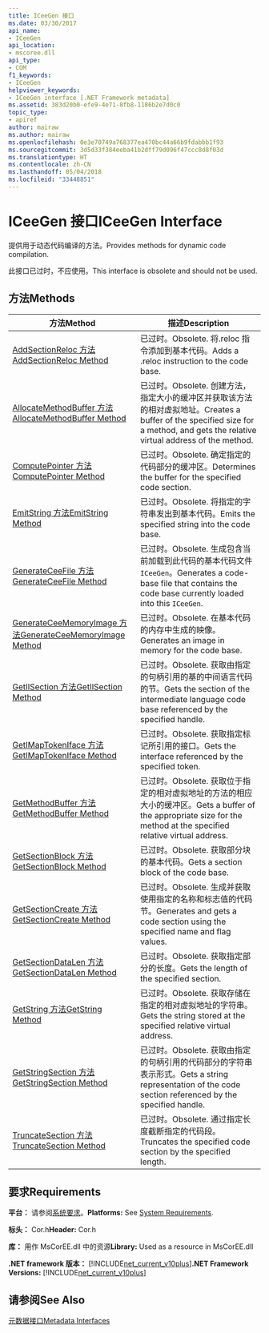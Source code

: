 ```yaml
---
title: ICeeGen 接口
ms.date: 03/30/2017
api_name:
- ICeeGen
api_location:
- mscoree.dll
api_type:
- COM
f1_keywords:
- ICeeGen
helpviewer_keywords:
- ICeeGen interface [.NET Framework metadata]
ms.assetid: 383d20b0-efe9-4e71-8fb8-1186b2e7d0c0
topic_type:
- apiref
author: mairaw
ms.author: mairaw
ms.openlocfilehash: 0e3e70749a768377ea470bc44a66b9fdabbb1f93
ms.sourcegitcommit: 3d5d33f384eeba41b2dff79d096f47ccc8d8f03d
ms.translationtype: HT
ms.contentlocale: zh-CN
ms.lasthandoff: 05/04/2018
ms.locfileid: "33448851"
---
```

# <a name="iceegen-interface"></a><span data-ttu-id="cc231-102">ICeeGen 接口</span><span class="sxs-lookup"><span data-stu-id="cc231-102">ICeeGen Interface</span></span>
<span data-ttu-id="cc231-103">提供用于动态代码编译的方法。</span><span class="sxs-lookup"><span data-stu-id="cc231-103">Provides methods for dynamic code compilation.</span></span>  
  
 <span data-ttu-id="cc231-104">此接口已过时，不应使用。</span><span class="sxs-lookup"><span data-stu-id="cc231-104">This interface is obsolete and should not be used.</span></span>  
  
## <a name="methods"></a><span data-ttu-id="cc231-105">方法</span><span class="sxs-lookup"><span data-stu-id="cc231-105">Methods</span></span>  
  
|<span data-ttu-id="cc231-106">方法</span><span class="sxs-lookup"><span data-stu-id="cc231-106">Method</span></span>|<span data-ttu-id="cc231-107">描述</span><span class="sxs-lookup"><span data-stu-id="cc231-107">Description</span></span>|  
|------------|-----------------|  
|[<span data-ttu-id="cc231-108">AddSectionReloc 方法</span><span class="sxs-lookup"><span data-stu-id="cc231-108">AddSectionReloc Method</span></span>](../../../../docs/framework/unmanaged-api/metadata/iceegen-addsectionreloc-method.md)|<span data-ttu-id="cc231-109">已过时。</span><span class="sxs-lookup"><span data-stu-id="cc231-109">Obsolete.</span></span> <span data-ttu-id="cc231-110">将.reloc 指令添加到基本代码。</span><span class="sxs-lookup"><span data-stu-id="cc231-110">Adds a .reloc instruction to the code base.</span></span>|  
|[<span data-ttu-id="cc231-111">AllocateMethodBuffer 方法</span><span class="sxs-lookup"><span data-stu-id="cc231-111">AllocateMethodBuffer Method</span></span>](../../../../docs/framework/unmanaged-api/metadata/iceegen-allocatemethodbuffer-method.md)|<span data-ttu-id="cc231-112">已过时。</span><span class="sxs-lookup"><span data-stu-id="cc231-112">Obsolete.</span></span> <span data-ttu-id="cc231-113">创建方法，指定大小的缓冲区并获取该方法的相对虚拟地址。</span><span class="sxs-lookup"><span data-stu-id="cc231-113">Creates a buffer of the specified size for a method, and gets the relative virtual address of the method.</span></span>|  
|[<span data-ttu-id="cc231-114">ComputePointer 方法</span><span class="sxs-lookup"><span data-stu-id="cc231-114">ComputePointer Method</span></span>](../../../../docs/framework/unmanaged-api/metadata/iceegen-computepointer-method.md)|<span data-ttu-id="cc231-115">已过时。</span><span class="sxs-lookup"><span data-stu-id="cc231-115">Obsolete.</span></span> <span data-ttu-id="cc231-116">确定指定的代码部分的缓冲区。</span><span class="sxs-lookup"><span data-stu-id="cc231-116">Determines the buffer for the specified code section.</span></span>|  
|[<span data-ttu-id="cc231-117">EmitString 方法</span><span class="sxs-lookup"><span data-stu-id="cc231-117">EmitString Method</span></span>](../../../../docs/framework/unmanaged-api/metadata/iceegen-emitstring-method.md)|<span data-ttu-id="cc231-118">已过时。</span><span class="sxs-lookup"><span data-stu-id="cc231-118">Obsolete.</span></span> <span data-ttu-id="cc231-119">将指定的字符串发出到基本代码。</span><span class="sxs-lookup"><span data-stu-id="cc231-119">Emits the specified string into the code base.</span></span>|  
|[<span data-ttu-id="cc231-120">GenerateCeeFile 方法</span><span class="sxs-lookup"><span data-stu-id="cc231-120">GenerateCeeFile Method</span></span>](../../../../docs/framework/unmanaged-api/metadata/iceegen-generateceefile-method.md)|<span data-ttu-id="cc231-121">已过时。</span><span class="sxs-lookup"><span data-stu-id="cc231-121">Obsolete.</span></span> <span data-ttu-id="cc231-122">生成包含当前加载到此代码的基本代码文件`ICeeGen`。</span><span class="sxs-lookup"><span data-stu-id="cc231-122">Generates a code-base file that contains the code base currently loaded into this `ICeeGen`.</span></span>|  
|[<span data-ttu-id="cc231-123">GenerateCeeMemoryImage 方法</span><span class="sxs-lookup"><span data-stu-id="cc231-123">GenerateCeeMemoryImage Method</span></span>](../../../../docs/framework/unmanaged-api/metadata/iceegen-generateceememoryimage-method.md)|<span data-ttu-id="cc231-124">已过时。</span><span class="sxs-lookup"><span data-stu-id="cc231-124">Obsolete.</span></span> <span data-ttu-id="cc231-125">在基本代码的内存中生成的映像。</span><span class="sxs-lookup"><span data-stu-id="cc231-125">Generates an image in memory for the code base.</span></span>|  
|[<span data-ttu-id="cc231-126">GetIlSection 方法</span><span class="sxs-lookup"><span data-stu-id="cc231-126">GetIlSection Method</span></span>](../../../../docs/framework/unmanaged-api/metadata/iceegen-getilsection-method.md)|<span data-ttu-id="cc231-127">已过时。</span><span class="sxs-lookup"><span data-stu-id="cc231-127">Obsolete.</span></span> <span data-ttu-id="cc231-128">获取由指定的句柄引用的基的中间语言代码的节。</span><span class="sxs-lookup"><span data-stu-id="cc231-128">Gets the section of the intermediate language code base referenced by the specified handle.</span></span>|  
|[<span data-ttu-id="cc231-129">GetIMapTokenIface 方法</span><span class="sxs-lookup"><span data-stu-id="cc231-129">GetIMapTokenIface Method</span></span>](../../../../docs/framework/unmanaged-api/metadata/iceegen-getimaptokeniface-method.md)|<span data-ttu-id="cc231-130">已过时。</span><span class="sxs-lookup"><span data-stu-id="cc231-130">Obsolete.</span></span> <span data-ttu-id="cc231-131">获取指定标记所引用的接口。</span><span class="sxs-lookup"><span data-stu-id="cc231-131">Gets the interface referenced by the specified token.</span></span>|  
|[<span data-ttu-id="cc231-132">GetMethodBuffer 方法</span><span class="sxs-lookup"><span data-stu-id="cc231-132">GetMethodBuffer Method</span></span>](../../../../docs/framework/unmanaged-api/metadata/iceegen-getmethodbuffer-method.md)|<span data-ttu-id="cc231-133">已过时。</span><span class="sxs-lookup"><span data-stu-id="cc231-133">Obsolete.</span></span> <span data-ttu-id="cc231-134">获取位于指定的相对虚拟地址的方法的相应大小的缓冲区。</span><span class="sxs-lookup"><span data-stu-id="cc231-134">Gets a buffer of the appropriate size for the method at the specified relative virtual address.</span></span>|  
|[<span data-ttu-id="cc231-135">GetSectionBlock 方法</span><span class="sxs-lookup"><span data-stu-id="cc231-135">GetSectionBlock Method</span></span>](../../../../docs/framework/unmanaged-api/metadata/iceegen-getsectionblock-method.md)|<span data-ttu-id="cc231-136">已过时。</span><span class="sxs-lookup"><span data-stu-id="cc231-136">Obsolete.</span></span> <span data-ttu-id="cc231-137">获取部分块的基本代码。</span><span class="sxs-lookup"><span data-stu-id="cc231-137">Gets a section block of the code base.</span></span>|  
|[<span data-ttu-id="cc231-138">GetSectionCreate 方法</span><span class="sxs-lookup"><span data-stu-id="cc231-138">GetSectionCreate Method</span></span>](../../../../docs/framework/unmanaged-api/metadata/iceegen-getsectioncreate-method.md)|<span data-ttu-id="cc231-139">已过时。</span><span class="sxs-lookup"><span data-stu-id="cc231-139">Obsolete.</span></span> <span data-ttu-id="cc231-140">生成并获取使用指定的名称和标志值的代码节。</span><span class="sxs-lookup"><span data-stu-id="cc231-140">Generates and gets a code section using the specified name and flag values.</span></span>|  
|[<span data-ttu-id="cc231-141">GetSectionDataLen 方法</span><span class="sxs-lookup"><span data-stu-id="cc231-141">GetSectionDataLen Method</span></span>](../../../../docs/framework/unmanaged-api/metadata/iceegen-getsectiondatalen-method.md)|<span data-ttu-id="cc231-142">已过时。</span><span class="sxs-lookup"><span data-stu-id="cc231-142">Obsolete.</span></span> <span data-ttu-id="cc231-143">获取指定部分的长度。</span><span class="sxs-lookup"><span data-stu-id="cc231-143">Gets the length of the specified section.</span></span>|  
|[<span data-ttu-id="cc231-144">GetString 方法</span><span class="sxs-lookup"><span data-stu-id="cc231-144">GetString Method</span></span>](../../../../docs/framework/unmanaged-api/metadata/iceegen-getstring-method.md)|<span data-ttu-id="cc231-145">已过时。</span><span class="sxs-lookup"><span data-stu-id="cc231-145">Obsolete.</span></span> <span data-ttu-id="cc231-146">获取存储在指定的相对虚拟地址的字符串。</span><span class="sxs-lookup"><span data-stu-id="cc231-146">Gets the string stored at the specified relative virtual address.</span></span>|  
|[<span data-ttu-id="cc231-147">GetStringSection 方法</span><span class="sxs-lookup"><span data-stu-id="cc231-147">GetStringSection Method</span></span>](../../../../docs/framework/unmanaged-api/metadata/iceegen-getstringsection-method.md)|<span data-ttu-id="cc231-148">已过时。</span><span class="sxs-lookup"><span data-stu-id="cc231-148">Obsolete.</span></span> <span data-ttu-id="cc231-149">获取由指定的句柄引用的代码部分的字符串表示形式。</span><span class="sxs-lookup"><span data-stu-id="cc231-149">Gets a string representation of the code section referenced by the specified handle.</span></span>|  
|[<span data-ttu-id="cc231-150">TruncateSection 方法</span><span class="sxs-lookup"><span data-stu-id="cc231-150">TruncateSection Method</span></span>](../../../../docs/framework/unmanaged-api/metadata/iceegen-truncatesection-method.md)|<span data-ttu-id="cc231-151">已过时。</span><span class="sxs-lookup"><span data-stu-id="cc231-151">Obsolete.</span></span> <span data-ttu-id="cc231-152">通过指定长度截断指定的代码段。</span><span class="sxs-lookup"><span data-stu-id="cc231-152">Truncates the specified code section by the specified length.</span></span>|  
  
## <a name="requirements"></a><span data-ttu-id="cc231-153">要求</span><span class="sxs-lookup"><span data-stu-id="cc231-153">Requirements</span></span>  
 <span data-ttu-id="cc231-154">**平台：** 请参阅[系统要求](../../../../docs/framework/get-started/system-requirements.md)。</span><span class="sxs-lookup"><span data-stu-id="cc231-154">**Platforms:** See [System Requirements](../../../../docs/framework/get-started/system-requirements.md).</span></span>  
  
 <span data-ttu-id="cc231-155">**标头：** Cor.h</span><span class="sxs-lookup"><span data-stu-id="cc231-155">**Header:** Cor.h</span></span>  
  
 <span data-ttu-id="cc231-156">**库：** 用作 MsCorEE.dll 中的资源</span><span class="sxs-lookup"><span data-stu-id="cc231-156">**Library:** Used as a resource in MsCorEE.dll</span></span>  
  
 <span data-ttu-id="cc231-157">**.NET framework 版本：** [!INCLUDE[net_current_v10plus](../../../../includes/net-current-v10plus-md.md)]</span><span class="sxs-lookup"><span data-stu-id="cc231-157">**.NET Framework Versions:** [!INCLUDE[net_current_v10plus](../../../../includes/net-current-v10plus-md.md)]</span></span>  
  
## <a name="see-also"></a><span data-ttu-id="cc231-158">请参阅</span><span class="sxs-lookup"><span data-stu-id="cc231-158">See Also</span></span>  
 [<span data-ttu-id="cc231-159">元数据接口</span><span class="sxs-lookup"><span data-stu-id="cc231-159">Metadata Interfaces</span></span>](../../../../docs/framework/unmanaged-api/metadata/metadata-interfaces.md)
